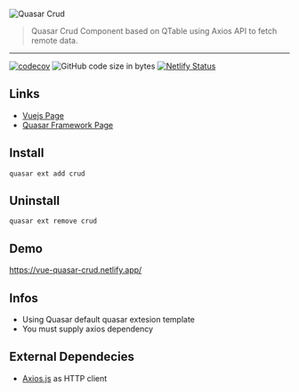    
![Quasar Crud](https://github.com/odranoelBR/vue-quasar-crud/blob/main/docs/logo.PNG)
> Quasar Crud Component based on QTable using Axios API to fetch remote data.

<hr />


[![codecov](https://codecov.io/gh/odranoelBR/vue-quasar-crud/branch/main/graph/badge.svg?token=C1R7WA5KCZ)](https://codecov.io/gh/odranoelBR/vue-quasar-crud)
![GitHub code size in bytes](https://img.shields.io/github/languages/code-size/odranoelbr/vue-quasar-crud?color=9CB922)
[![Netlify Status](https://api.netlify.com/api/v1/badges/f11464cd-75f0-4052-a329-e8b82c144bc6/deploy-status)](https://app.netlify.com/sites/vue-quasar-crud/deploys)

## Links
* [Vuejs Page](https://vuejs.org/)
* [Quasar Framework Page](http://quasar-framework.org/)

## Install 
```
quasar ext add crud
```

## Uninstall
```
quasar ext remove crud
```

## Demo 
https://vue-quasar-crud.netlify.app/

## Infos
* Using Quasar default quasar extesion template
* You must supply axios dependency

## External Dependecies 
* [Axios.js](https://github.com/mzabriskie/axios) as HTTP client 


